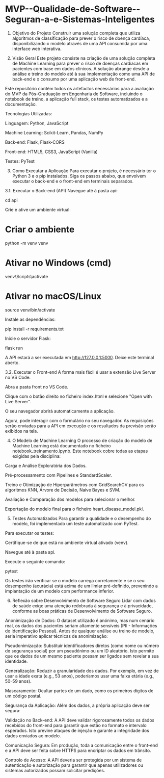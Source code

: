 # MVP--Qualidade-de-Software--Seguran-a-e-Sistemas-Inteligentes

1. Objetivo do Projeto
Construir uma solução completa que utiliza algoritmos de classificação para prever o risco de doença cardíaca, disponibilizando o modelo através de uma API consumida por uma interface web interativa.

2. Visão Geral
Este projeto consiste na criação de uma solução completa de Machine Learning para prever o risco de doenças cardíacas em pacientes com base em dados clínicos. A solução abrange desde a análise e treino do modelo até à sua implementação como uma API de back-end e o consumo por uma aplicação web de front-end.

Este repositório contém todos os artefactos necessários para a avaliação do MVP da Pós-Graduação em Engenharia de Software, incluindo o notebook de treino, a aplicação full stack, os testes automatizados e a documentação.

Tecnologias Utilizadas:

Linguagem: Python, JavaScript

Machine Learning: Scikit-Learn, Pandas, NumPy

Back-end: Flask, Flask-CORS

Front-end: HTML5, CSS3, JavaScript (Vanilla)

Testes: PyTest

3. Como Executar a Aplicação
Para executar o projeto, é necessário ter o Python 3 e o pip instalados. Siga os passos abaixo, que envolvem executar o back-end e o front-end em terminais separados.

3.1. Executar o Back-end (API)
Navegue até à pasta api:

cd api

Crie e ative um ambiente virtual:

# Criar o ambiente
python -m venv venv

# Ativar no Windows (cmd)
venv\Scripts\activate

# Ativar no macOS/Linux
source venv/bin/activate

Instale as dependências:

pip install -r requirements.txt

Inicie o servidor Flask:

flask run

A API estará a ser executada em http://127.0.0.1:5000. Deixe este terminal aberto.

3.2. Executar o Front-end
A forma mais fácil é usar a extensão Live Server no VS Code.

Abra a pasta front no VS Code.

Clique com o botão direito no ficheiro index.html e selecione "Open with Live Server".

O seu navegador abrirá automaticamente a aplicação.

Agora, pode interagir com o formulário no seu navegador. As requisições serão enviadas para a API em execução e os resultados da previsão serão exibidos na tela.

4. O Modelo de Machine Learning
O processo de criação do modelo de Machine Learning está documentado no ficheiro notebook_treinamento.ipynb. Este notebook cobre todas as etapas exigidas pela disciplina:

Carga e Análise Exploratória dos Dados.

Pré-processamento com Pipelines e StandardScaler.

Treino e Otimização de Hiperparâmetros com GridSearchCV para os algoritmos KNN, Árvore de Decisão, Naive Bayes e SVM.

Avaliação e Comparação dos modelos para selecionar o melhor.

Exportação do modelo final para o ficheiro heart_disease_model.pkl.

5. Testes Automatizados
Para garantir a qualidade e o desempenho do modelo, foi implementado um teste automatizado com PyTest.

Para executar os testes:

Certifique-se de que está no ambiente virtual ativado (venv).

Navegue até à pasta api.

Execute o seguinte comando:

pytest

Os testes irão verificar se o modelo carrega corretamente e se o seu desempenho (acurácia) está acima de um limiar pré-definido, prevenindo a implantação de um modelo com performance inferior.

6. Reflexão sobre Desenvolvimento de Software Seguro
Lidar com dados de saúde exige uma atenção redobrada à segurança e à privacidade, conforme as boas práticas de Desenvolvimento de Software Seguro.

Anonimização de Dados:
O dataset utilizado é anónimo, mas num cenário real, os dados dos pacientes seriam altamente sensíveis (PII - Informações de Identificação Pessoal). Antes de qualquer análise ou treino de modelo, seria imperativo aplicar técnicas de anonimização:

Pseudonimização: Substituir identificadores diretos (como nome ou número de segurança social) por um pseudónimo ou um ID aleatório. Isto permite que os dados de um mesmo paciente possam ser ligados sem revelar a sua identidade.

Generalização: Reduzir a granularidade dos dados. Por exemplo, em vez de usar a idade exata (e.g., 53 anos), poderíamos usar uma faixa etária (e.g., 50-59 anos).

Mascaramento: Ocultar partes de um dado, como os primeiros dígitos de um código postal.

Segurança da Aplicação:
Além dos dados, a própria aplicação deve ser segura:

Validação no Back-end: A API deve validar rigorosamente todos os dados recebidos do front-end para garantir que estão no formato e intervalo esperados. Isto previne ataques de injeção e garante a integridade dos dados enviados ao modelo.

Comunicação Segura: Em produção, toda a comunicação entre o front-end e a API deve ser feita sobre HTTPS para encriptar os dados em trânsito.

Controlo de Acesso: A API deveria ser protegida por um sistema de autenticação e autorização para garantir que apenas utilizadores ou sistemas autorizados possam solicitar predições.

